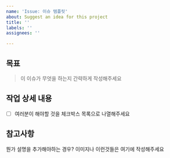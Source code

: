```yaml
---
name: 'Issue: 이슈 템플릿'
about: Suggest an idea for this project
title: ''
labels: ''
assignees: ''

---
```


## 목표
> 이 이슈가 무엇을 하는지 간략하게 작성해주세요
## 작업 상세 내용
- [ ] 여러분이 해야할 것을 체크박스 목록으로 나열해주세요
## 참고사항
뭔가 설명을 추가해야하는 경우? 이미지나 이런것들은 여기에 작성해주세요
